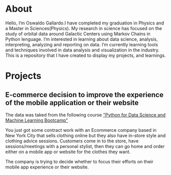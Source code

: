 # About

Hello, I’m Oswaldo Gallardo.I have completed my graduation in Physics and a Master in Sciences(Physics).
My research in science has focused on the study of orbital data around Galactic Centers using Markov Chains in Python lenguage.
I’m interested in learning about data science, analysis, interpreting, analyzing and reporting on data. 
I’m currently learning tools and techniques involved in data analysis and visualization in the industry. 
This is a repository that I have created to display my projects, and learnings.

# Projects

## E-commerce decision to improve the experience of the mobile application or their website

The data was taked from the following course  <a href="https://www.udemy.com/course/python-for-data-science-and-machine-learning-bootcamp/"> "Python for Data Science and Machine Learning Bootcamp" </a>

You just got some contract work with an Ecommerce company based in New York City that sells clothing online but they also have in-store style and clothing advice sessions. Customers come in to the store, have sessions/meetings with a personal stylist, then they can go home and order either on a mobile app or website for the clothes they want.

The company is trying to decide whether to focus their efforts on their mobile app experience or their website.
